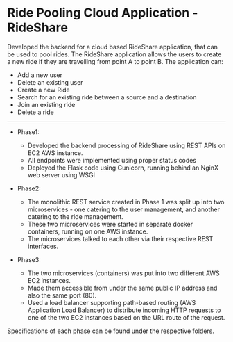 # Ride Pooling Cloud Application - RideShare


Developed the backend for a cloud based ​RideShare​ application​, ​that can be used to pool rides. The ​RideShare ​application allows the users to create a new ride if they are travelling from point A to point B. The application can: 
* Add a new user
* Delete an existing user
* Create a new Ride
* Search for an existing ride between a source and a destination
* Join an existing ride
* Delete a ride

<hr>

* Phase1:
  * Developed the backend processing of ​RideShare ​using REST APIs on EC2 AWS instance.
  * All endpoints were implemented using proper status codes
  * Deployed the Flask code using Gunicorn, running behind an NginX web server using WSGI


* Phase2:
  * The monolithic REST service created in Phase 1 was split up into two microservices​ - one catering to the user management, and another catering to the ride management.
  * These two microservices were started in separate docker containers, running on one AWS instance.
  * The microservices talked to each other via their respective REST interfaces.


* Phase3:
  * The two microservices (containers) was put into two different AWS EC2 instances.
  * Made them accessible from under the same public IP address and also the same port (80).
  * Used a load balancer supporting path-based routing (AWS Application Load Balancer) to distribute incoming HTTP requests to one of the two EC2 instances based on the URL route of the request.

Specifications of each phase can be found under the respective folders. 
